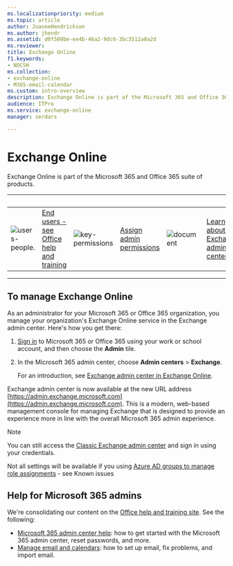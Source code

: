 ```yaml
---
ms.localizationpriority: medium
ms.topic: article
author: JoanneHendrickson
ms.author: jhendr
ms.assetid: d0f509be-ee4b-46a2-9dc6-3bc3512a0a2d
ms.reviewer: 
title: Exchange Online
f1.keywords:
- NOCSH
ms.collection: 
- exchange-online
- M365-email-calendar
ms.custom: intro-overview
description: Exchange Online is part of the Microsoft 365 and Office 365 suite of products.
audience: ITPro
ms.service: exchange-online
manager: serdars

---
```


# Exchange Online

Exchange Online is part of the Microsoft 365 and Office 365 suite of products.

|&nbsp; |&nbsp; | &nbsp;|&nbsp;|&nbsp;|&nbsp;|
| ------------- | ------------- | ------------- | ------------- | ------------- | ------------- |
| ![users-people.](/office/media/icons/users-people_40x40.svg) | [End users - see Office help and training](https://support.office.com/) | ![key-permissions](/office/media/icons/key-permissions_40x40.svg) | [Assign admin permissions](/microsoft-365/admin/add-users/assign-admin-roles) | ![document](/office/media/icons/document_40x40.svg) | [Learn about the Exchange admin center](./exchange-admin-center.md)

---

## To manage Exchange Online

As an administrator for your Microsoft 365 or Office 365 organization, you manage your organization's Exchange Online service in the Exchange admin center. Here's how you get there:

1. [Sign in](https://support.microsoft.com/office/e9eb7d51-5430-4929-91ab-6157c5a050b4) to Microsoft 365 or Office 365 using your work or school account, and then choose the **Admin** tile.
2. In the Microsoft 365 admin center, choose **Admin centers** \> **Exchange**.

   For an introduction, see [Exchange admin center in Exchange Online](exchange-admin-center.md).

Exchange admin center is now available at the new URL address [https://admin.exchange.microsoft.com](https://admin.exchange.microsoft.com). This is a modern, web-based management console for managing Exchange that is designed to provide an experience more in line with the overall Microsoft 365 admin experience.

> [!NOTE]
> You can still access the [Classic Exchange admin center](https://outlook.office365.com/ecp) and sign in using your credentials.
> 
> Not all settings will be available if you using [Azure AD groups to manage role assignments](/azure/active-directory/roles/groups-concept#known-issues) - see Known issues

## Help for Microsoft 365 admins

We're consolidating our content on the [Office help and training site](https://support.office.com/). See the following:

- [Microsoft 365 admin center help](/microsoft-365/admin): how to get started with the Microsoft  365 admin center, reset passwords, and more.
- [Manage email and calendars](/microsoft-365/admin/email/): how to set up email, fix problems, and import email.

